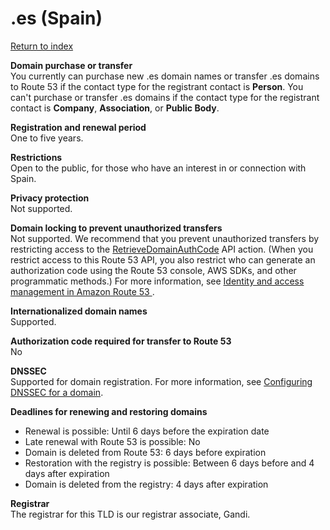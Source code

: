 # \.es \(Spain\)<a name="es"></a>

[Return to index](registrar-tld-list.md#index)

**Domain purchase or transfer**  
You currently can purchase new \.es domain names or transfer \.es domains to Route 53 if the contact type for the registrant contact is **Person**\. You can't purchase or transfer \.es domains if the contact type for the registrant contact is **Company**, **Association**, or **Public Body**\.

**Registration and renewal period**  
One to five years\.

**Restrictions**  
Open to the public, for those who have an interest in or connection with Spain\.

**Privacy protection**  
Not supported\.

**Domain locking to prevent unauthorized transfers**  
Not supported\. We recommend that you prevent unauthorized transfers by restricting access to the [RetrieveDomainAuthCode](https://docs.aws.amazon.com/Route53/latest/APIReference/API_domains_RetrieveDomainAuthCode.html) API action\. \(When you restrict access to this Route 53 API, you also restrict who can generate an authorization code using the Route 53 console, AWS SDKs, and other programmatic methods\.\) For more information, see [Identity and access management in Amazon Route 53 ](auth-and-access-control.md)\.

**Internationalized domain names**  
Supported\.

**Authorization code required for transfer to Route 53**  
No

**DNSSEC**  
Supported for domain registration\. For more information, see [Configuring DNSSEC for a domain](domain-configure-dnssec.md)\.

**Deadlines for renewing and restoring domains**  
+ Renewal is possible: Until 6 days before the expiration date
+ Late renewal with Route 53 is possible: No
+ Domain is deleted from Route 53: 6 days before expiration
+ Restoration with the registry is possible: Between 6 days before and 4 days after expiration
+ Domain is deleted from the registry: 4 days after expiration

**Registrar**  
The registrar for this TLD is our registrar associate, Gandi\.